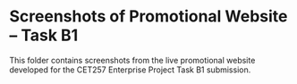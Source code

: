 # Screenshots of Promotional Website – Task B1

This folder contains screenshots from the live promotional website developed for the CET257 Enterprise Project Task B1 submission.
